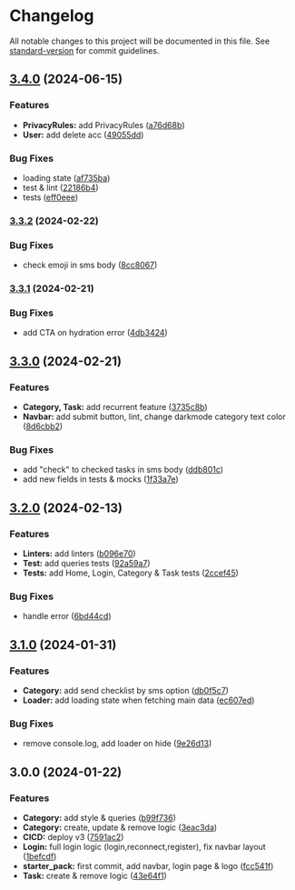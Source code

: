 # Changelog

All notable changes to this project will be documented in this file. See [standard-version](https://github.com/conventional-changelog/standard-version) for commit guidelines.

## [3.4.0](https://github.com/Zararthustra/checklist_front_v3/compare/v3.3.2...v3.4.0) (2024-06-15)


### Features

* **PrivacyRules:** add PrivacyRules ([a76d68b](https://github.com/Zararthustra/checklist_front_v3/commit/a76d68bee983552a750bc47e116bd3ec94d21c62))
* **User:** add delete acc ([49055dd](https://github.com/Zararthustra/checklist_front_v3/commit/49055dd398e4ad3c3ca4d8ce0e43d319dbcc66d6))


### Bug Fixes

* loading state ([af735ba](https://github.com/Zararthustra/checklist_front_v3/commit/af735ba470f5e48ec2e245ac431658c0766d4141))
* test & lint ([22186b4](https://github.com/Zararthustra/checklist_front_v3/commit/22186b487ede3c3730721e2f8f7a8c96aae00691))
* tests ([eff0eee](https://github.com/Zararthustra/checklist_front_v3/commit/eff0eee37f379ea8d0a72ff97b8a27957ff2a36a))

### [3.3.2](https://github.com/Zararthustra/checklist_front_v3/compare/v3.3.1...v3.3.2) (2024-02-22)

### Bug Fixes

- check emoji in sms body
  ([8cc8067](https://github.com/Zararthustra/checklist_front_v3/commit/8cc8067279c8083a22f54ae8769af45e871f7557))

### [3.3.1](https://github.com/Zararthustra/checklist_front_v3/compare/v3.3.0...v3.3.1) (2024-02-21)

### Bug Fixes

- add CTA on hydration error
  ([4db3424](https://github.com/Zararthustra/checklist_front_v3/commit/4db34248086f16b16c18c0c041d1fa6e02306d4c))

## [3.3.0](https://github.com/Zararthustra/checklist_front_v3/compare/v3.2.0...v3.3.0) (2024-02-21)

### Features

- **Category, Task:** add recurrent feature
  ([3735c8b](https://github.com/Zararthustra/checklist_front_v3/commit/3735c8b6fc3609898014b946dd1a7fe8d6032e93))
- **Navbar:** add submit button, lint, change darkmode category text color
  ([8d6cbb2](https://github.com/Zararthustra/checklist_front_v3/commit/8d6cbb2bb14c46c7b40cef5334df528a7cfe0e02))

### Bug Fixes

- add "check" to checked tasks in sms body
  ([ddb801c](https://github.com/Zararthustra/checklist_front_v3/commit/ddb801cd384aec6d975d9e3f884cd8aa9e93db08))
- add new fields in tests & mocks
  ([1f33a7e](https://github.com/Zararthustra/checklist_front_v3/commit/1f33a7e89d5a5b54a2171965fe64d1e7d6fecd4c))

## [3.2.0](https://github.com/Zararthustra/checklist_front_v3/compare/v3.1.0...v3.2.0) (2024-02-13)

### Features

- **Linters:** add linters
  ([b096e70](https://github.com/Zararthustra/checklist_front_v3/commit/b096e70e8554b973288495a3254a88f859001915))
- **Test:** add queries tests
  ([92a59a7](https://github.com/Zararthustra/checklist_front_v3/commit/92a59a757b4eb45531b59314441df9f4c4e98143))
- **Tests:** add Home, Login, Category & Task tests
  ([2ccef45](https://github.com/Zararthustra/checklist_front_v3/commit/2ccef45bdedaa5047edd30be3da7ec417b111731))

### Bug Fixes

- handle error
  ([6bd44cd](https://github.com/Zararthustra/checklist_front_v3/commit/6bd44cd575b28ef7fe2475453f9d38f8825b1e0f))

## [3.1.0](https://github.com/Zararthustra/checklist_front_v3/compare/v3.0.0...v3.1.0) (2024-01-31)

### Features

- **Category:** add send checklist by sms option
  ([db0f5c7](https://github.com/Zararthustra/checklist_front_v3/commit/db0f5c74e5e7d6b1a27280f949e1e1e9b323326f))
- **Loader:** add loading state when fetching main data
  ([ec607ed](https://github.com/Zararthustra/checklist_front_v3/commit/ec607edd2ff60d4b6debb03819e5317e96084385))

### Bug Fixes

- remove console.log, add loader on hide
  ([9e26d13](https://github.com/Zararthustra/checklist_front_v3/commit/9e26d136fd4647b70c42f7a6576d941972c83498))

## 3.0.0 (2024-01-22)

### Features

- **Category:** add style & queries
  ([b99f736](https://github.com/Zararthustra/checklist_front_v3/commit/b99f736a9307ac9b11dfeb77f0438d204c2f21f7))
- **Category:** create, update & remove logic
  ([3eac3da](https://github.com/Zararthustra/checklist_front_v3/commit/3eac3da037f35553f7196d0544cb52f39d59e7ff))
- **CICD:** deploy v3
  ([7591ac2](https://github.com/Zararthustra/checklist_front_v3/commit/7591ac2be9d457d2ffbac289e879cefa1e30a1fc))
- **Login:** full login logic (login,reconnect,register), fix navbar layout
  ([1befcdf](https://github.com/Zararthustra/checklist_front_v3/commit/1befcdf37e8d9e0a1f4f4c3cfad9bc0596715093))
- **starter_pack:** first commit, add navbar, login page & logo
  ([fcc541f](https://github.com/Zararthustra/checklist_front_v3/commit/fcc541fcf6b4be9b18e44fb84ff823a1c6af653c))
- **Task:** create & remove logic
  ([43e64f1](https://github.com/Zararthustra/checklist_front_v3/commit/43e64f1d47555a96ba7a1863471ce0b177e853c3))
